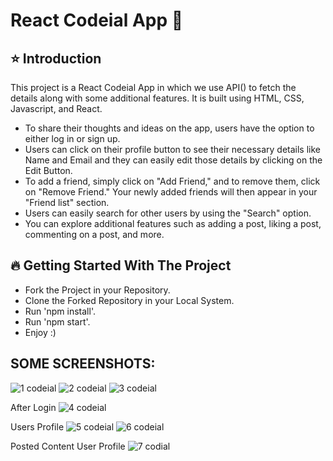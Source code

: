 # **React Codeial App** 🚀

## ⭐ Introduction
This project is a React Codeial App in which we use API() to fetch the details along with some additional features. It is built using HTML, CSS, Javascript, and React.

- To share their thoughts and ideas on the app, users have the option to either log in or sign up.
- Users can click on their profile button to see their necessary details like Name and Email and they can easily edit those details by clicking on the Edit Button.
- To add a friend, simply click on "Add Friend," and to remove them, click on "Remove Friend." Your newly added friends will then appear in your "Friend list" section.
- Users can easily search for other users by using the "Search" option.
- You can explore additional features such as adding a post, liking a post, commenting on a post, and more.

## 🔥 Getting Started With The Project
- Fork the Project in your Repository.
- Clone the Forked Repository in your Local System.
- Run 'npm install'.
- Run 'npm start'.
- Enjoy :)

## SOME SCREENSHOTS:
![1  codeial](https://github.com/Ankur-Rai-19/React-Codeial-app/assets/125396300/8dc173de-9c89-400e-81f1-3015f03ee63b)
![2  codeial](https://github.com/Ankur-Rai-19/React-Codeial-app/assets/125396300/06cf1fc9-7ec5-4ce5-8ae9-6e9bc4001099)
![3  codeial](https://github.com/Ankur-Rai-19/React-Codeial-app/assets/125396300/eecbec27-8e96-4112-a233-ec17106958e8)

After Login
![4  codeial](https://github.com/Ankur-Rai-19/React-Codeial-app/assets/125396300/fa915ce2-21bf-4dfe-99af-3529e344db64)

Users Profile
![5  codeial](https://github.com/Ankur-Rai-19/React-Codeial-app/assets/125396300/65444768-8247-4280-8954-1ab64dfe04a2)
![6  codeial](https://github.com/Ankur-Rai-19/React-Codeial-app/assets/125396300/9a85ccfe-d250-46a8-969e-8fd79e78808e)

Posted Content User Profile
![7  codial](https://github.com/Ankur-Rai-19/React-Codeial-app/assets/125396300/3f4081b1-7ca5-418e-948c-41a3d3ba03cc)








